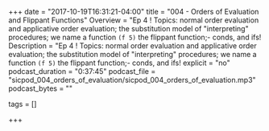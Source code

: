 +++
date = "2017-10-19T16:31:21-04:00"
title = "004 - Orders of Evaluation and Flippant Functions"
Overview = "Ep 4 ! Topics: normal order evaluation and applicative order evaluation; the substitution model of "interpreting" procedures; we name a function `(f 5)` the flippant function;- conds, and ifs!
Description = "Ep 4 ! Topics: normal order evaluation and applicative order evaluation; the substitution model of "interpreting" procedures; we name a function `(f 5)` the flippant function;- conds, and ifs!
explicit = "no"
podcast_duration = "0:37:45"
podcast_file = "sicpod_004_orders_of_evaluation/sicpod_004_orders_of_evaluation.mp3"
podcast_bytes = ""

tags = []

+++



